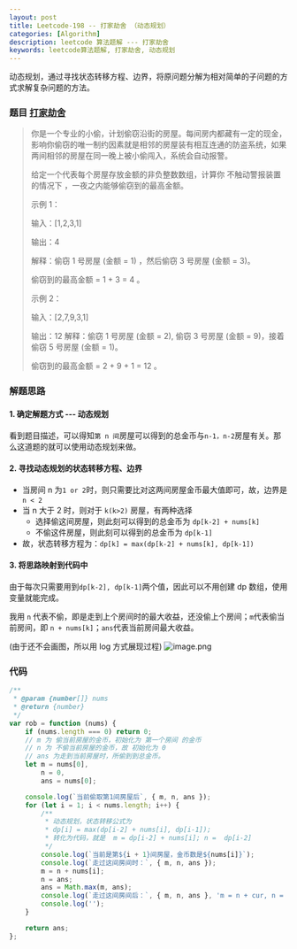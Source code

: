 ```yaml
---
layout: post
title: Leetcode-198 -- 打家劫舍 （动态规划）
categories: [Algorithm]
description: leetcode 算法题解 --- 打家劫舍
keywords: leetcode算法题解, 打家劫舍, 动态规划
---
```


动态规划，通过寻找状态转移方程、边界，将原问题分解为相对简单的子问题的方式求解复杂问题的方法。

### 题目 <a href='https://leetcode-cn.com/problems/house-robber/' target='_blank'>打家劫舍</a>

> 你是一个专业的小偷，计划偷窃沿街的房屋。每间房内都藏有一定的现金，影响你偷窃的唯一制约因素就是相邻的房屋装有相互连通的防盗系统，如果两间相邻的房屋在同一晚上被小偷闯入，系统会自动报警。
>
> 给定一个代表每个房屋存放金额的非负整数数组，计算你 不触动警报装置的情况下 ，一夜之内能够偷窃到的最高金额。
>
> 示例 1：
>
> 输入：[1,2,3,1]
>
> 输出：4
>
> 解释：偷窃 1 号房屋 (金额 = 1) ，然后偷窃 3 号房屋 (金额 = 3)。
>
> 偷窃到的最高金额 = 1 + 3 = 4 。
>
> 示例 2：
>
> 输入：[2,7,9,3,1]
>
> 输出：12
> 解释：偷窃 1 号房屋 (金额 = 2), 偷窃 3 号房屋 (金额 = 9)，接着偷窃 5 号房屋 (金额 = 1)。
>
> 偷窃到的最高金额 = 2 + 9 + 1 = 12 。

### 解题思路

#### 1. 确定解题方式 --- 动态规划

看到题目描述，可以得知`第 n 间`房屋可以得到的总金币与`n-1，n-2`房屋有关。那么这道题的就可以使用动态规划来做。

#### 2. 寻找动态规划的状态转移方程、边界

-   当房间 n 为`1 or 2`时，则只需要比对这两间房屋金币最大值即可，故，边界是 `n < 2`
-   当 n 大于 2 时，则对于 `k(k>2)` 房屋，有两种选择
    -   选择偷这间房屋，则此刻可以得到的总金币为 `dp[k-2] + nums[k]`
    -   不偷这件房屋，则此刻可以得到的总金币为 `dp[k-1]`
-   故，状态转移方程为：`dp[k] = max(dp[k-2] + nums[k], dp[k-1])`

#### 3. 将思路映射到代码中

由于每次只需要用到`dp[k-2], dp[k-1]`两个值，因此可以不用创建 dp 数组，使用变量就能完成。

我用 `n` 代表不偷，即是走到上个房间时的最大收益，还没偷上个房间；`m`代表偷当前房间，即 `n + nums[k]`；`ans`代表当前房间最大收益。

(由于还不会画图，所以用 log 方式展现过程)
![image.png](https://pic.leetcode-cn.com/1626256043-xhAvmg-image.png)

### 代码

```javascript
/**
 * @param {number[]} nums
 * @return {number}
 */
var rob = function (nums) {
    if (nums.length === 0) return 0;
    // m 为 偷当前房屋的金币，初始化为 第一个房间 的金币
    // n 为 不偷当前房屋的金币，故 初始化为 0
    // ans 为走到当前房屋时，所偷到到总金币。
    let m = nums[0],
        n = 0,
        ans = nums[0];

    console.log(`当前偷取第1间房屋后`, { m, n, ans });
    for (let i = 1; i < nums.length; i++) {
        /**
         * 动态规划，状态转移公式为
         * dp[i] = max(dp[i-2] + nums[i], dp[i-1]);
         * 转化为代码，就是  m = dp[i-2] + nums[i]; n =  dp[i-2]
         */
        console.log(`当前是第${i + 1}间房屋，金币数是${nums[i]}`);
        console.log(`走过这间房间时：`, { m, n, ans });
        m = n + nums[i];
        n = ans;
        ans = Math.max(m, ans);
        console.log(`走过这间房间后：`, { m, n, ans }, 'm = n + cur, n = ans, ans = max(m,n)');
        console.log('');
    }

    return ans;
};
```

